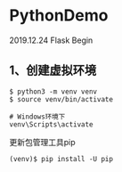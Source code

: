 # PythonDemo
2019.12.24 Flask Begin

## 1、创建虚拟环境
```shell
$ python3 -m venv venv
$ source venv/bin/activate

# Windows环境下
venv\Scripts\activate
```

更新包管理工具pip
```shell
(venv)$ pip install -U pip
 
